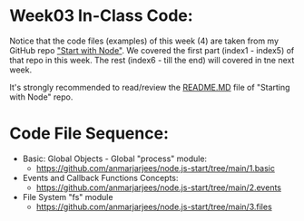 # Week03 In-Class Code:
Notice that the code files (examples) of this week (4) are taken from my GitHub repo ["Start with Node"](https://github.com/anmarjarjees/node.js-start). We covered the first part (index1 - index5) of that repo in this week. The rest (index6 - till the end) will covered in tne next week.

It's strongly recommended to read/review the [README.MD](https://github.com/anmarjarjees/node.js-start) file of "Starting with Node" repo.

# Code File Sequence:
- Basic: Global Objects - Global "process" module:
    - https://github.com/anmarjarjees/node.js-start/tree/main/1.basic
- Events and Callback Functions Concepts:
    - https://github.com/anmarjarjees/node.js-start/tree/main/2.events
- File System "fs" module
    - https://github.com/anmarjarjees/node.js-start/tree/main/3.files

